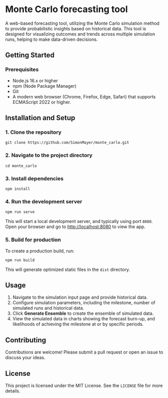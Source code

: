 Monte Carlo forecasting tool
=======================
A web-based forecasting tool, utilizing the Monte Carlo simulation method to provide probabilistic insights based on historical data. This tool is designed for visualizing outcomes and trends across multiple simulation runs, helping to make data-driven decisions.

Getting Started
---------------

### Prerequisites
*   Node.js 16.x or higher
*   npm (Node Package Manager)
*   Git
*   A modern web browser (Chrome, Firefox, Edge, Safari) that supports ECMAScript 2022 or higher.

Installation and Setup
----------------------

### 1\. Clone the repository

    git clone https://github.com/SimonMayer/monte_carlo.git

### 2\. Navigate to the project directory

    cd monte_carlo

### 3\. Install dependencies

    npm install

### 4\. Run the development server

    npm run serve

This will start a local development server, and typically using port `8080`. Open your browser and go to [http://localhost:8080](http://localhost:8080) to view the app.

### 5\. Build for production

To create a production build, run:

    npm run build

This will generate optimized static files in the `dist` directory.

Usage
-----

1.  Navigate to the simulation input page and provide historical data.
2.  Configure simulation parameters, including the milestone, number of simulated runs and historical data.
3.  Click **Generate Ensemble** to create the ensemble of simulated data.
4.  View the simulated data in charts showing the forecast burn-up, and likelihoods of achieving the milestone at or by specific periods. 


Contributing
------------

Contributions are welcome! Please submit a pull request or open an issue to discuss your ideas.

License
-------

This project is licensed under the MIT License. See the `LICENSE` file for more details.
